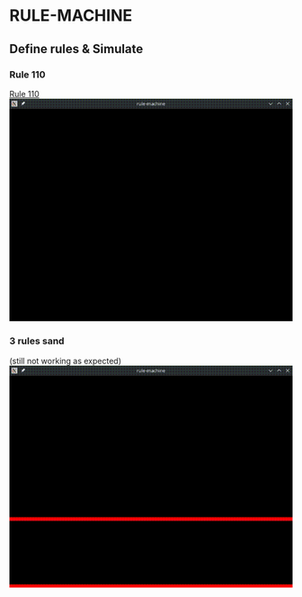 # RULE-MACHINE
## Define rules & Simulate

### Rule 110
[Rule 110](https://en.wikipedia.org/wiki/Rule_110)
![Rule110](examples/rule110.gif)

### 3 rules sand
(still not working as expected)
![3 rules sand](examples/3rules_sand.gif)